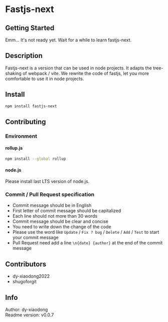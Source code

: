 # Fastjs-next

## Getting Started

Emm... It's not ready yet. Wait for a while to learn fastjs-next.

## Description

Fastjs-next is a version that can be used in node projects. It adapts the tree-shaking of webpack / vite. We rewrite the code of fastjs, let you more comfortable to use it in node projects.

## Install

```bash
npm install fastjs-next
```

## Contributing

### Environment

#### rollup.js

```bash
npm install --global rollup
```

#### node.js

Please install last LTS version of node.js.

### Commit / Pull Request specification

- Commit message should be in English
- First letter of commit message should be capitalized
- Each line should not more than 30 words
- Commit message should be clear and concise
- You need to write down the change of the code
- Please use the word like `Update` / `Fix ? bug` / `Delete` / `Add` / `Test` to start your commit message
- Pull Request need add a line `\n{date} {author}` at the end of the commit message

## Contributors

- dy-xiaodong2022
- shugoforgit

## Info

Author: dy-xiaodong<br />
Readme version: v0.0.7